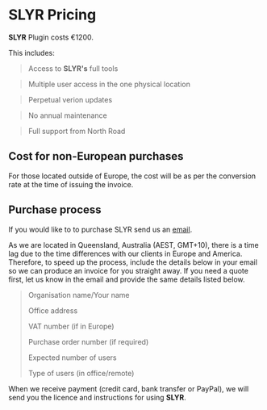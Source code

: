 # SLYR Pricing #
**SLYR** Plugin costs €1200. 

This includes:
> Access to **SLYR's** full tools

> Multiple user access in the one physical location
 
> Perpetual verion updates
 
> No annual maintenance
 
> Full support from North Road

## Cost for non-European purchases ##
For those located outside of Europe, the cost will be as per the conversion rate at the time of issuing the invoice. 

## Purchase process ##
If you would like to to purchase SLYR send us an [email](info@north-road.com). 

As we are located in Queensland, Australia (AEST, GMT+10), there is a time lag due to the time differences with our clients in Europe and America. Therefore, to speed up the process, include the details below in your email so we can produce an invoice for you straight away. If you need a quote first, let us know in the email and provide the same details listed below.

> Organisation name/Your name
> 
> Office address
> 
> VAT number (if in Europe)
> 
> Purchase order number (if required)
> 
> Expected number of users
> 
> Type of users (in office/remote)

When we receive payment (credit card, bank transfer or PayPal), we will send you the licence and instructions for using **SLYR**.
